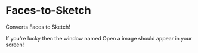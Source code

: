 # Faces-to-Sketch
Converts Faces to Sketch!

If you're lucky then the window named Open a image should appear in your screen!
